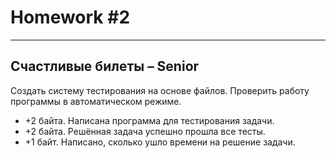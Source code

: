 # Homework #2
---
## Счастливые билеты – Senior
Создать систему тестирования на основе файлов.
Проверить работу программы в автоматическом режиме.
* +2 байта. Написана программа для тестирования задачи.
* +2 байта. Решённая задача успешно прошла все тесты.
* +1 байт. Написано, сколько ушло времени на решение задачи.